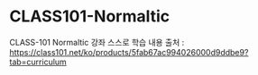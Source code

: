 # CLASS101-Normaltic
CLASS-101 Normaltic 강좌 스스로 학습 내용
출처 : https://class101.net/ko/products/5fab67ac994026000d9ddbe9?tab=curriculum
